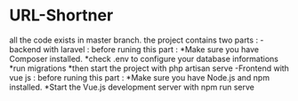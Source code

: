 # URL-Shortner
all the code exists in master branch.
the project contains two parts :
-backend with laravel : before runing this part :
*Make sure you have Composer installed.
*check .env to configure your database informations
*run migrations
*then start the project with php artisan serve
-Frontend with vue js : before runing this part :
*Make sure you have Node.js and npm installed.
*Start the Vue.js development server with npm run serve

